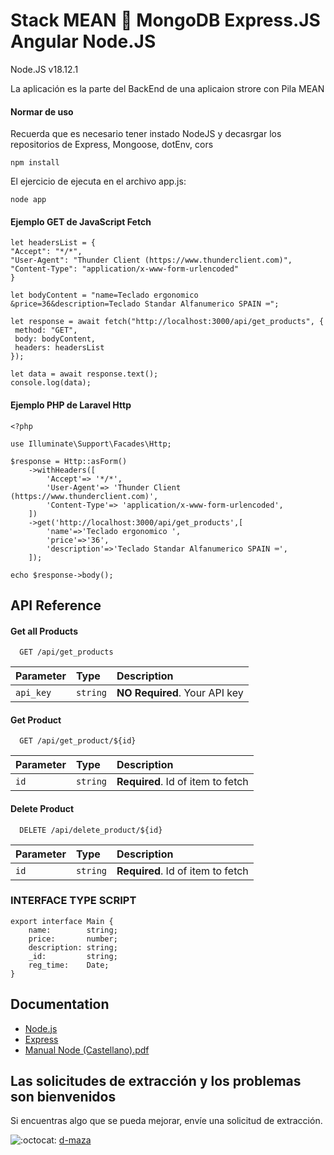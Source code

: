 #  Stack MEAN 🚀 MongoDB Express.JS Angular Node.JS 



Node.JS v18.12.1

La aplicación es la parte del BackEnd de una aplicaion strore con Pila MEAN

#### Normar de uso 

Recuerda  que es necesario tener instado NodeJS y decasrgar los repositorios de Express, Mongoose, dotEnv, cors

 `npm install `

El ejercicio de ejecuta en el archivo app.js:

 `node app`

     
#### Ejemplo GET de JavaScript Fetch

 
 ```
 let headersList = {
 "Accept": "*/*",
 "User-Agent": "Thunder Client (https://www.thunderclient.com)",
 "Content-Type": "application/x-www-form-urlencoded"
}

let bodyContent = "name=Teclado ergonomico &price=36&description=Teclado Standar Alfanumerico SPAIN ⌨";

let response = await fetch("http://localhost:3000/api/get_products", { 
  method: "GET",
  body: bodyContent,
  headers: headersList
});

let data = await response.text();
console.log(data);
```


#### Ejemplo PHP de Laravel Http
```
<?php
 
use Illuminate\Support\Facades\Http;
 
$response = Http::asForm() 
    ->withHeaders([ 
        'Accept'=> '*/*', 
        'User-Agent'=> 'Thunder Client (https://www.thunderclient.com)', 
        'Content-Type'=> 'application/x-www-form-urlencoded', 
    ]) 
    ->get('http://localhost:3000/api/get_products',[ 
        'name'=>'Teclado ergonomico ', 
        'price'=>'36', 
        'description'=>'Teclado Standar Alfanumerico SPAIN ⌨', 
    ]); 

echo $response->body();
```


## API Reference

#### Get all Products

```http
  GET /api/get_products
```

| Parameter | Type     | Description                |
| :-------- | :------- | :------------------------- |
| `api_key` | `string` | **NO Required**. Your API key |

#### Get Product

```http
  GET /api/get_product/${id}
```

| Parameter | Type     | Description                       |
| :-------- | :------- | :-------------------------------- |
| `id`      | `string` | **Required**. Id of item to fetch |


#### Delete Product
```http
  DELETE /api/delete_product/${id}
```

| Parameter | Type     | Description                       |
| :-------- | :------- | :-------------------------------- |
| `id`      | `string` | **Required**. Id of item to fetch |



### INTERFACE TYPE SCRIPT
```
export interface Main {
    name:        string;
    price:       number;
    description: string;
    _id:         string;
    reg_time:    Date;
}
```



## Documentation


 - [Node.js](https://nodejs.org/es/)
- [Express](http://expressjs.com/)
- [Manual Node (Castellano).pdf](https://riptutorial.com/Download/node-js-es.pdf)

## Las solicitudes de extracción y los problemas son bienvenidos

Si encuentras algo que se pueda mejorar, envíe una solicitud de extracción. 

![:octocat:](https://github.githubassets.com/images/icons/emoji/octocat.png ":octocat:") [d-maza](https://github.com/d-maza)